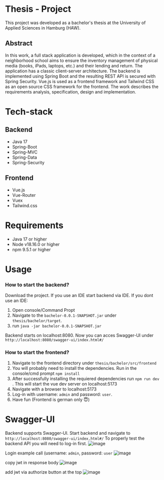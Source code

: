 # Thesis - Project
This project was developed as a bachelor's thesis at the University of Applied Sciences in Hamburg (HAW).

## Abstract
In this work, a full stack application is developed, which in the context of a neighborhood
school aims to ensure the inventory management of physical media (books, iPads, laptops, etc.) and their lending and return. The application has a classic client-server architecture.
The backend is implemented using Spring Boot and the resulting REST API is secured
with Spring Security. Vue.js is used as a frontend framework and Tailwind CSS as an open
source CSS framework for the frontend. The work describes the requirements analysis,
specification, design and implementation.

# Tech-stack

## Backend
<ul>
  <li>Java 17 </li>
  <li>Spring-Boot </li>
  <li>Spring-MVC </li>
  <li>Spring-Data </li>
  <li>Spring-Security</li>
</ul>

## Frontend
<ul>
  <li>Vue.js </li>
  <li>Vue-Router </li>
  <li>Vuex </li>
  <li>Tailwind.css </li>
</ul>

# Requirements
<ul>
  <li>Java 17 or higher </li>
  <li>Node v18.16.0 or higher</li>
  <li>npm 9.5.1 or higher</li>
</ul>

# Usage
<h3>How to start the backend? </h3>

Download the project. If you use an IDE start backend via IDE. If you dont use an IDE:
<br>
1. Open console/Command Propt
2. Navigate to the  `bachelor-0.0.1-SNAPSHOT.jar` under ```thesis/bachelor/target```.   
3. run `java -jar bachelor-0.0.1-SNAPSHOT.jar`

Backend starts on localhost:8080. Now you can acces Swagger-UI under `http://localhost:8080/swagger-ui/index.html#/` 

<h3>How to start the frontend? </h3>

1. Navigate to the frontend directory under `thesis/bachelor/src/frontend`
2. You will probably need to install the dependencies. Run in the console/cmd prompt `npm install`
3. After successfully installing the requiered dependencies run `npm run dev` . This will start the vue dev server on localhost:5173
4. Navigate with a browser to localhost:5173
5. Log-in with username: `admin` and password: `user`.
6. Have fun (Frontend is german only :innocent:)

# Swagger-UI

Backend supports Swagger-UI. Start backend and navigate to `http://localhost:8080/swagger-ui/index.html#/`
To properly test the backend API you will need to log-in first.
![image](https://github.com/3rim/thesis/assets/37411005/98f6d198-e630-4b5b-8c49-c44f26eb6ab7)

Login example call (username: `admin`, password: `user`
![image](https://github.com/3rim/thesis/assets/37411005/8c5df751-b03f-4b37-acf8-00c32e9d82ae)

copy jwt in response body
![image](https://github.com/3rim/thesis/assets/37411005/22214f8b-aeba-4b0f-b0bb-f082ae2cc07c)

add jwt via authorize button at the top
![image](https://github.com/3rim/thesis/assets/37411005/d5fd5ba5-c510-458d-b7f7-3e4c3770868a)


